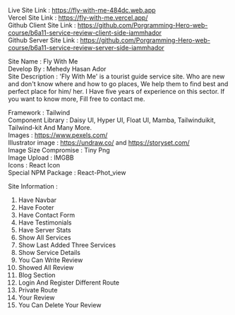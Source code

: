 Live Site Link : https://fly-with-me-484dc.web.app <br>
Vercel Site Link : https://fly-with-me.vercel.app/ <br>
Github Client Site Link : https://github.com/Porgramming-Hero-web-course/b6a11-service-review-client-side-iammhador <br>
Github Server Site Link : https://github.com/Porgramming-Hero-web-course/b6a11-service-review-server-side-iammhador <br>

Site Name : Fly With Me <br>
Develop By : Mehedy Hasan Ador <br>
Site Description : 'Fly With Me' is a tourist guide service site. Who are new and don't know where and how to go places, We help them to find best and perfect place for him/ her.
I Have five years of experience on this sector. If you want to know more, Fill free to contact me. <br>

Framework : Tailwind <br>
Component Library : Daisy UI, Hyper UI, Float UI, Mamba, Tailwinduikit, Tailwind-kit And Many More. <br>
Images : https://www.pexels.com/ <br>
Illustrator image : https://undraw.co/ and https://storyset.com/ <br>
Image Size Compromise : Tiny Png <br>
Image Upload : IMGBB <br>
Icons : React Icon <br>
Special NPM Package : React-Phot_view <br>

Site Information :

1. Have Navbar
2. Have Footer
3. Have Contact Form
4. Have Testimonials
5. Have Server Stats
6. Show All Services
7. Show Last Added Three Services
8. Show Service Details
9. You Can Write Review
10. Showed All Review
11. Blog Section
12. Login And Register Different Route
13. Private Route
14. Your Review
15. You Can Delete Your Review
